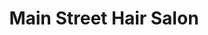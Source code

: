 ---
title: "Main Street Hair Salon"
url: /batesburg-leesville/main-street-hair-salon/
shop: Friseur
---